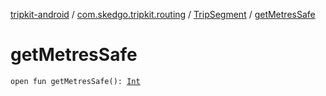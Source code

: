 [tripkit-android](../../index.md) / [com.skedgo.tripkit.routing](../index.md) / [TripSegment](index.md) / [getMetresSafe](./get-metres-safe.md)

# getMetresSafe

`open fun getMetresSafe(): `[`Int`](https://kotlinlang.org/api/latest/jvm/stdlib/kotlin/-int/index.html)